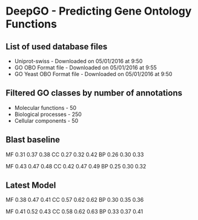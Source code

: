 # DeepGO - Predicting Gene Ontology Functions


## List of used database files
* Uniprot-swiss - Downloaded on 05/01/2016 at 9:50
* GO OBO Format file - Downloaded on 05/01/2016 at 9:55
* GO Yeast OBO Format file - Downloaded on 05/01/2016 at 9:50

## Filtered GO classes by number of annotations
* Molecular functions - 50
* Biological processes - 250
* Cellular components - 50

## Blast baseline
MF 0.31 0.37 0.38
CC 0.27 0.32 0.42
BP 0.26 0.30 0.33

MF 0.43 0.47 0.48
CC 0.42 0.47 0.49
BP 0.25 0.30 0.32

## Latest Model
MF 0.38 0.47 0.41
CC 0.57 0.62 0.62
BP 0.30 0.35 0.36

MF 0.41 0.52 0.43
CC 0.58 0.62 0.63
BP 0.33 0.37 0.41
